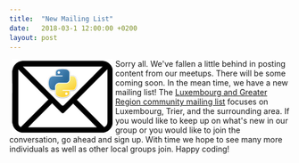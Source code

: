 ```yaml
---
title:  "New Mailing List"
date:   2018-03-1 12:00:00 +0200
layout: post
---
```


<img src="/images/MailingList.png" alt="Mailing List" align="left" hspace="5" style="width:180px;">

Sorry all. We've fallen a little behind in posting content from our meetups. There will be some coming soon. In 
the mean time, we have a new mailing list! The 
[Luxembourg and Greater Region community mailing list](https://mail.python.org/mm3/mailman3/lists/luxembourg.python.org/)
focuses on Luxembourg, Trier, and the surrounding area. If you would like to keep up on what's new in our group or you 
would like to join the conversation, go ahead and sign up. With time we hope to see many more individuals as well as 
other local groups join. Happy coding! 
